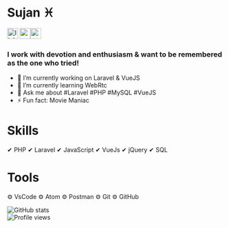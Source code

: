 # Sujan ♓
[<img src='https://cdn.jsdelivr.net/npm/simple-icons@3.0.1/icons/linkedin.svg' alt='linkedin' height='25'>](https://www.linkedin.com/in/https://www.linkedin.com/in/sjn97825//) [<img src='https://cdn.jsdelivr.net/npm/simple-icons@3.0.1/icons/icloud.svg' alt='website' height='25'>](https://enternals.com/)<a href="mailto:sujanmahmudovi@gmail.com"><img src='https://cdn.jsdelivr.net/npm/simple-icons@3.0.1/icons/gmail.svg' alt='gmail' height='25'></a>
### I work with devotion and enthusiasm & want to be remembered as the one who tried! 

- 🔭 I’m currently working on Laravel & VueJS 
- 🌱 I’m currently learning WebRtc 
- 💬 Ask me about #Laravel #PHP #MySQL #VueJS 
- ⚡ Fun fact: Movie Maniac 

# Skills 
 ✔ PHP
 ✔ Laravel
 ✔ JavaScript
 ✔ VueJs
 ✔ jQuery
 ✔ SQL
 
# Tools 
 ⚙ VsCode
 ⚙ Atom
 ⚙ Postman
 ⚙ Git
 ⚙ GitHub

![GitHub stats](https://github-readme-stats.vercel.app/api?username=SujanMahmudOvi&show_icons=true&count_private=true)  
![Profile views](https://gpvc.arturio.dev/SujanMahmudOvi)  
